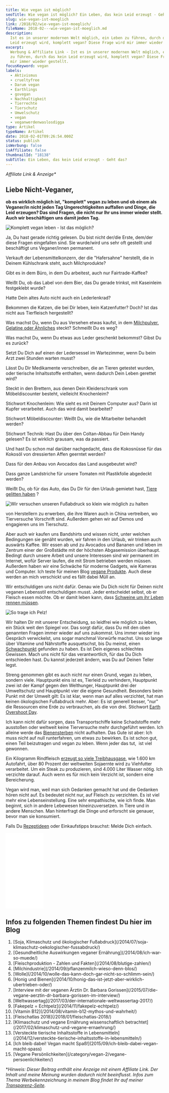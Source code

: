 ```yaml
---
title: Wie vegan ist möglich?
seoTitle: Wie vegan ist möglich? Ein Leben, das kein Leid erzeugt - Geht das?
slug: wie-vegan-ist-moeglich
link: /2018/02/wie-vegan-ist-moeglich/
fileName: 2018-02---wie-vegan-ist-moeglich.md
description:
  Ist es in unserer modernen Welt möglich, ein Leben zu führen, durch das kein
  Leid erzeugt wird, komplett vegan? Diese Frage wird mir immer wieder gestellt.
excerpt:
  Werbung & Affiliate Link - Ist es in unserer modernen Welt möglich, ein Leben
  zu führen, durch das kein Leid erzeugt wird, komplett vegan? Diese Frage wird
  mir immer wieder gestellt.
focusKeyword: vegan
labels:
  - Aktivismus
  - crueltyfree
  - Darum vegan
  - Earthlings
  - govegan
  - Nachhaltigkeit
  - Tierrechte
  - Tierschutz
  - Umwelschutz
  - vegan
  - veganwerdenwaslosdigga
type: Artikel
typeName: Artikel
date: 2018-02-01T09:26:54.000Z
status: publish
isWerbung: false
isAffiliate: false
thumbnailId: "18138"
subTitle: Ein Leben, das kein Leid erzeugt - Geht das?
---
```


<em>Affiliate Link &amp; Anzeige\*</em>

## Liebe Nicht-Veganer,

<strong>ob es wirklich möglich ist, "komplett" vegan zu leben und ob einem als
Veganer/in nicht jeden Tag Ungerechtigkeiten auffallen und Dinge, die Leid
erzeugen? Das sind Fragen, die nicht nur Ihr uns immer wieder stellt. Auch wir
beschäftigen uns damit jeden Tag.</strong>

![Komplett vegan leben - Ist das möglich?](http://cardamonchai.com/wp-content/uploads/2018/02/15718379925_6d913b0d02_z-300x300.jpg "Komplett vegan leben - Ist das möglich?")

Ja, Du hast gerade richtig gelesen. Du bist nicht der/die Erste, dem/der diese
Fragen eingefallen sind. Sie wurde/wird uns sehr oft gestellt und beschäftigt
uns Veganer/innen permanent.

Verkauft der Lebensmittelkonzern, der die "Hafersahne" herstellt, die in Deinem
Kühlschrank steht, auch Milchprodukte?

Gibt es in dem Büro, in dem Du arbeitest, auch nur Fairtrade-Kaffee?

Weißt Du, ob das Label von dem Bier, das Du gerade trinkst, mit Kaseinleim
festgeklebt wurde?

Hatte Dein altes Auto nicht auch ein Lederlenkrad?

Bekommen die Katzen, die bei Dir leben, kein Katzenfutter? Doch? Ist das nicht
aus Tierfleisch hergestellt?

Was machst Du, wenn Du aus Versehen etwas kaufst, in dem
[Milchpulver, Gelatine oder Ähnliches](/2014/12/versteckte-tierische-inhaltsstoffe-in-lebensmitteln/)
steckt? Schmeißt Du es weg?

Was machst Du, wenn Du etwas aus Leder geschenkt bekommst? Gibst Du es zurück?

Setzt Du Dich auf einen der Ledersessel im Wartezimmer, wenn Du beim Arzt zwei
Stunden warten musst?

Lässt Du Dir Medikamente verschreiben, die an Tieren getestet wurden, oder
tierische Inhaltsstoffe enthalten, wenn dadurch Dein Leben gerettet wird?

Steckt in den Brettern, aus denen Dein Kleiderschrank vom Möbeldiscounter
besteht, vielleicht Knochenleim?

Stichwort Knochenleim: Wie sieht es mit Deinem Computer aus? Darin ist Kupfer
verarbeitet. Auch das wird damit bearbeitet?

Stichwort Möbeldiscounter: Weißt Du, wie die Mitarbeiter behandelt werden?

Stichwort Technik: Hast Du über den Coltan-Abbau für Dein Handy gelesen? Es ist
wirklich grausam, was da passiert.

Und hast Du schon mal darüber nachgedacht, dass die Kokosnüsse für das Kokosöl
von dressierten Affen geerntet werden?

Dass für den Anbau von Avocados das Land ausgebeutet wird?

Dass ganze Landstriche für unsere Tomaten mit Plastikfolie abgedeckt werden?

Weißt Du, ob für das Auto, das Du Dir für den Urlaub gemietet hast,
[Tiere gelitten haben](/2018/01/tierversuche-in-der-autoindustrie/) ?

![Wir versuchen unseren Fußabdruck so klein wie möglich zu halten](http://cardamonchai.com/wp-content/uploads/2018/02/32985444933_1b3843f0d5_z-300x375.jpg)

von Herstellern zu erwerben, die ihre Waren auch in China vertreiben, wo
Tierversuche Vorschrift sind. Außerdem gehen wir auf Demos und engagieren uns im
Tierschutz.

Aber auch wir kaufen uns Bandshirts und wissen nicht, unter welchen Bedingungen
sie genäht wurden, wir fahren in den Urlaub, wir trinken auch auswärts Kaffee.
Wir essen ab und zu Avocados und Bananen und leben im Zentrum einer der
Großstädte mit der höchsten Abgasemission überhaupt. Bedingt durch unsere Arbeit
und unsere Interessen sind wir permanent im Internet, wofür Server laufen, die
mit Strom betrieben werden müssen. Außerdem haben wir eine Schwäche für moderne
Gadgets, wie Kameras und Computer. Ich teste für meinen Blog
[vegane Produkte](/category/vegan-2/produkte/). Auch diese werden an mich
verschickt und es fällt dabei Müll an.

Wir entschuldigen uns nicht dafür. Genau wie Du Dich nicht für Deinen nicht
veganen Lebensstil entschuldigen musst. Jeder entscheidet selbst, ob er Fleisch
essen möchte. Ob er damit leben kann, dass
[Schweine um ihr Leben rennen müssen](/2014/09/pflanzenmilch-wieso-denn-blos/).

![So trage ich Pelz!](http://cardamonchai.com/wp-content/uploads/2014/07/11501151886_22baaaa304_o-640x963.jpg "So trage ich Pelz!")

Wir halten Dir mit unserer Entscheidung, so leidfrei wie möglich zu leben, ein
Stück weit den Spiegel vor. Das sorgt dafür, dass Du mit den oben genannten
Fragen immer wieder auf uns zukommst. Uns immer wieder ins Gespräch verwickelst,
uns sogar manchmal Vorwürfe machst. Uns so lange über Vitamine und Nährstoffe
ausquetschst, bis Du meinst, einen
[Schwachpunkt](/2014/08/vitamin-b12-mythos-und-wahrheit/) gefunden zu haben. Es
ist Dein eigenes schlechtes Gewissen. Mach uns nicht für das verantwortlich, für
das Du Dich entschieden hast. Du kannst jederzeit ändern, was Du auf Deinen
Teller legst.

Streng genommen gibt es auch nicht nur einen Grund, vegan zu leben, sondern
viele. Hauptpunkt eins ist es, Tierleid zu verhindern, Hauptpunkt zwei ist der
Kampf gegen den Welthunger, Hauptpunkt drei der Umweltschutz und Hauptpunkt vier
die eigene Gesundheit. Besonders beim Punkt mit der Umwelt gilt: Es ist klar,
wenn man auf alles verzichtet, hat man keinen ökologischen Fußabdruck mehr.
Aber: Es ist generell besser, "nur" die Ressourcen eine Erde zu verbrauchen, als
die von drei. Stichwort
[Earth Overshoot Day](/2017/08/earth-overshoot-day-ein-tag-als-mahnmal/).

Ich kann nicht dafür sorgen, dass Transportschiffe keine Schadstoffe mehr
ausstoßen oder weltweit keine Tierversuche mehr durchgeführt werden. Ich alleine
werde das [Bienensterben](/2017/05/march-against-monsanto-2017/) nicht
aufhalten. Das Gute ist aber: Ich muss nicht auf null runterfahren, um etwas zu
bewirken. Es ist schon gut, einen Teil beizutragen und vegan zu leben. Wenn
jeder das tut,  ist viel gewonnen.

Ein Kilogramm Rindfleisch
[erzeugt so viele Treibhausgase](/2014/07/soja-klimaschutz-oekologischer-fussabdruck/),
wie 1.600 km Autofahrt, über 80 Prozent der weltweiten Sojaernte wird zu
Viehfutter verarbeitet. Um ein Steak zu produzieren, sind 4.000 Liter Wasser
nötig. Ich verzichte darauf. Auch wenn es für mich kein Verzicht ist, sondern
eine Bereicherung.

Vegan wird man, weil man sich Gedanken gemacht hat und die Gedanken hören nicht
auf. Es bedeutet nicht nur, auf Fleisch zu verzichten. Es ist viel mehr eine
Lebenseinstellung. Eine sehr empathische, wie ich finde. Man beginnt, sich in
andere Lebewesen hineinzuversetzen. In Tiere und in andere Menschen. Man
hinterfragt die Dinge und erforscht sie genauer, bevor man sie konsumiert.

Falls Du [Rezeptideen](/category/vegan-2/rezepte/) oder Einkaufstipps brauchst:
Melde Dich einfach.

<iframe style="width: 120px; height: 240px;" src="//ws-eu.amazon-adsystem.com/widgets/q?ServiceVersion=20070822&amp;OneJS=1&amp;Operation=GetAdHtml&amp;MarketPlace=DE&amp;source=ac&amp;ref=tf_til&amp;ad_type=product_link&amp;tracking_id=cardamonchai-21&amp;marketplace=amazon&amp;region=DE&amp;placement=3596188792&amp;asins=3596188792&amp;linkId=e5833bb8d2ad80723621d2fae762ac85&amp;show_border=false&amp;link_opens_in_new_window=true&amp;price_color=c4c4c4&amp;title_color=5c9b72&amp;bg_color=ffffff" frameborder="0" marginwidth="0" marginheight="0" scrolling="no">
</iframe>

## Infos zu folgenden Themen findest Du hier im Blog

<ol>
    <li> [Soja, Klimaschutz und ökologischer Fußabdruck](/2014/07/soja-klimaschutz-oekologischer-fussabdruck/) </li>
    <li> [Gesundheitliche Auswirkungen veganer Ernährung](/2014/08/ich-war-so-muede/) </li>
    <li> [Fleischproduktion - Zahlen und Fakten](/2014/08/blutige-zahlen/) </li>
    <li> [Milchindustrie](/2014/09/pflanzenmilch-wieso-denn-blos/) </li>
    <li> [Wolle](/2014/10/wolle-das-kann-doch-gar-nicht-so-schlimm-sein/) </li>
    <li> [Honig und Bienen](/2014/10/honig-das-ist-jetzt-aber-wirklich-ubertrieben-oder/) </li>
    <li> [Interview mit der veganen Ärztin Dr. Barbara Gorissen](/2015/07/die-vegane-aerztin-dr-barbara-gorissen-im-interview/) </li>
    <li> [Weltwassertag](/2017/03/der-internationale-weltwassertag-2017/) </li>
    <li> [Fakepelz = Echtpelz](/2014/11/fakepelz-echtpelz/) </li>
    <li> [Vitamin B12](/2014/08/vitamin-b12-mythos-und-wahrheit/) </li>
    <li> [Fleischatlas 2018](/2018/01/fleischatlas-2018/) </li>
    <li> [Klimaschutz und vegane Ernährung wissenschaftlich betrachtet](/2017/02/klimaschutz-und-vegane-ernaehrung/) </li>
    <li> [Versteckte tierische Inhaltsstoffe in Lebensmitteln](/2014/12/versteckte-tierische-inhaltsstoffe-in-lebensmitteln/) </li>
    <li> [Ich bleib dabei! Vegan macht Spaß!](2015/09/ich-bleib-dabei-vegan-macht-spass) </li>
    <li> [Vegane Persönlichkeiten](/category/vegan-2/vegane-persoenlichkeiten/) </li>
</ol>

\*<em>Hinweis: Dieser Beitrag enthält eine Anzeige mit einem Affiliate Link. Der
Inhalt und meine Meinung wurden dadurch nicht beeinflusst. Infos zum Thema
Werbekennzeichnung in meinem Blog findet Ihr auf meiner
[Transparenz-Seite](/werbung/). </em>
